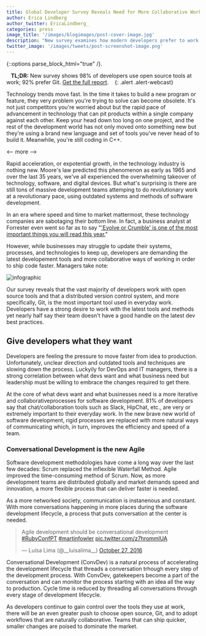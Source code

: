 ```yaml
---
title: Global Developer Survey Reveals Need for More Collaborative Workflows
author: Erica Lindberg
author_twitter: EricaLindberg_
categories: press
image_title: '/images/blogimages/post-cover-image.jpg'
description: "New survey examines how modern developers prefer to work." 
twitter_image: '/images/tweets/post-screenshot-image.png'
---
```


{::options parse_block_html="true" /}.

<i class="fa fa-gitlab" style="color:rgb(107,79,187); font-size:.85em" aria-hidden="true"></i>&nbsp;&nbsp;
**TL;DR:** New survey shows 98% of developers use open source tools at work; 92% prefer Git. [Get the full report][report-lp].
&nbsp;&nbsp;<i class="fa fa-gitlab" style="color:rgb(107,79,187); font-size:.85em" aria-hidden="true"></i>
{: .alert .alert-webcast}

Technology trends move fast. In the time it takes to build a new program or 
feature, they very problem you're trying to solve can become obsolete. It's not 
just competitors you're worried about but the rapid pace of advancement in 
technology that can pit products within a single company against each other. 
Keep your head down too long on one project, and the rest of the development 
world has not only moved onto something new but they're using a brand new 
language and set of tools you've never head of to build it. Meanwhile, you're 
still coding in C++. 

<-- more --> 

Rapid acceleration, or expotential growth, in the technology 
industry is nothing new. Moore's law predicted this phenomenon as early as 1965 
and over the last 35 years, we've all experienced the overwhelming takeover of
technology, software, and digital devices. But what's surprising is there are still 
tons of massive development teams attemping to do revolutionary work at a 
revolutionary pace, using outdated systems and methods of software development. 

In an era where speed and time to market mattermost, these technology companies 
are sabotaging their bottom line. In fact, a business analyst at Forrester even 
went so far as to say "['Evolve or Crumble' is one of the most important things 
you will read this year.][forrester-blog-odonnell]"

However, while businesses may struggle to update their systems, processes, and 
technologies to keep up, developers are demanding the latest developement tools and 
more collaborative ways of working in order to ship code faster. Managers take note:

![infographic](images/blogimages/enterprise-survey-2016-infographic.png)

Our survey reveals that the vast majority of developers work with open source tools 
and that a distributed version control system, and more specifically, Git, is the
most important tool used in everyday work. Developers have a strong desire to work
with the latest tools and methods yet nearly half say their team doesn't have
a good handle on the latest dev best practices. 

## Give developers what they want 

Developers are feeling the pressure to move faster from idea to production. 
Unfortunately, unclear direction and outdated tools and techniques are slowing 
down the process. Luckyily for DevOps and IT managers, there is a strong correlation 
between what devs want and what business need but leadership must be willing to 
embrace the changes required to get there. 

At the core of what devs want and what businesses need is a more iterative and 
collaborativeprocesses for software development. 81% of developers say that 
chat/collaboration tools such as Slack, HipChat, etc., are very or extremely 
important to their everyday work. In the new brave new world of software development,
rigid processes are replaced with more natural ways of communicating which, in turn,
improves the efficiency and speed of a team. 

### Conversational Development is the new Agile

Software development methodologies have come a long way over the last few decades: 
Scrum replaced the inflexible Waterfall Method. Agile improved the time-consuming
method of Scrum. Now, as more development teams are distributed globally and market 
demands speed and innovation, a more flexible process that can deliver faster is needed.

As a more networked society, communication is instanenous and constant. With more 
conversations happening in more places during the software development lifecycle,
a process that puts conversation at the center is needed. 

<blockquote class="twitter-tweet" data-lang="en"><p lang="en" dir="ltr">Agile development should be conversational development <a href="https://twitter.com/hashtag/RubyConfPT?src=hash">#RubyConfPT</a> <a href="https://twitter.com/hashtag/martinfowler?src=hash">#martinfowler</a> <a href="https://t.co/z7hrommlUA">pic.twitter.com/z7hrommlUA</a></p>&mdash; Luísa Lima (@__luisalima__) <a href="https://twitter.com/__luisalima__/status/791574169876045825">October 27, 2016</a></blockquote>
<script async src="//platform.twitter.com/widgets.js" charset="utf-8"></script>

Conversational Development (ConvDev) is a natural process of accelerating the
development lifecycle that threads a conversation trhough every step of the 
development process. With ConvDev, gatekeepers become a part of the conversation
and can monitor the process starting with an idea all the way to production. Cycle time
is reduced by threading all conversations through every stage of development lifecycle. 

As developers continue to gain control over the tools they use at work, there will be an 
even greater push to choose open source, Git, and to adopt workflows that are 
naturally collaborative. Teams that can ship quicker, smaller changes are poised
to dominate the market. 

<!-- identifiers --> 

[forrester-blog-odonnell]: http://blogs.forrester.com/glenn_odonnell/16-09-13-tech_vendors_must_evolve_or_crumble_the_report_you_must_read
[report-lp]: https://page.gitlab.com/2016-Developer-Survey_2016-Developer-Survey.html